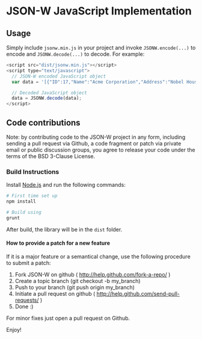 # JSON-W JavaScript Implementation

## Usage
Simply include `jsonw.min.js` in your project and invoke `JSONW.encode(...)` to encode and `JSONW.decode(...)` to decode.
For example:

```js
<script src="dist/jsonw.min.js"></script>
<script type="text/javascript">
  // JSON-W encoded JavaScript object
  var data = '[{"ID":17,"Name":"Acme Corporation","Address":"Nobel House, Regent Centre","Manager":{"FirstName":"John","LastName":"Doe"},"Employees":[{"*5":["Brian","Hunt"]},{"*5":["Mick","Henning"]}]},{"*0":[18,"The Empire","Milton Keynes Leisure Plaza",{"*5":["Ana","Johnsnon"]},[{"*5":["Erick","O\'Neil"]},{"*5":["George","Halloway"]}]]}]';

  // Decoded JavaScript object
  data = JSONW.decode(data);
</script>
```

Code contributions
---

Note: by contributing code to the JSON-W project in any form, including
sending a pull request via Github, a code fragment or patch via private email
or public discussion groups, you agree to release your code under the terms of
the BSD 3-Clause License.

### Build Instructions

Install [Node.js](https://nodejs.org/download) and run the following commands:

```sh
# First time set up
npm install

# Build using
grunt
```

After build, the library will be in the `dist` folder.

#### How to provide a patch for a new feature

If it is a major feature or a semantical change, use the following procedure
to submit a patch:

1. Fork JSON-W on github ( http://help.github.com/fork-a-repo/ )
2. Create a topic branch (git checkout -b my_branch)
3. Push to your branch (git push origin my_branch)
4. Initiate a pull request on github
( http://help.github.com/send-pull-requests/ )
5. Done :)

For minor fixes just open a pull request on Github.

Enjoy!
